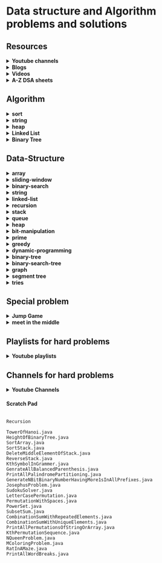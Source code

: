 # Data structure and Algorithm problems and solutions

## Resources

<details>
    <summary><strong>Youtube channels</strong></summary>

- resources
  - [take U forward](https://www.youtube.com/@takeUforward/playlists)
  - [NeetCode](https://www.youtube.com/@NeetCode/playlists)
  - [NeetCodeIO](https://www.youtube.com/@NeetCodeIO/playlists)
  - [CodeBeyond](https://www.youtube.com/@CodeBeyond/playlists)
  - [Pepcoding](https://www.youtube.com/@Pepcoding/playlists)

</details>

<details>
    <summary><strong>Blogs</strong></summary>

- resources
  - [100 Days of DSA](https://whimsical.com/100-days-of-dsa-JjsnhMcKViecPVFfFAZx3g)
  - [3 Months DSA Roadmap](https://whimsical.com/3-months-dsa-roadmap-WSohgysgPm5YzdhSBnfK4E)
  - [Master Roadmap](https://whimsical.com/master-roadmap-SzYF2dY2SqwtPQfY5A3mZS)
- interview-experiences
  - [coding-ninjas](https://www.codingninjas.com/studio/interview-experiences)
  
</details>

<details>
    <summary><strong>Videos</strong></summary>

- Youtube Single videos
  - [Infix Postfix and Prefix Expressions](https://www.youtube.com/watch?v=_PU5t-gk_B4)
- William Fiset
  - [Data structures playlist](https://www.youtube.com/playlist?list=PLDV1Zeh2NRsB6SWUrDFW2RmDotAfPbeHu)
  - [Graph Theory Playlist](https://www.youtube.com/playlist?list=PLDV1Zeh2NRsDGO4--qE8yH72HFL1Km93P)
- Coursera
  - [Algorithms, Part I](https://www.coursera.org/learn/algorithms-part1/home/welcome)
  - [Algorithms, Part II](https://www.coursera.org/learn/algorithms-part2/home/welcome)
  - [Algorithms Specialization](https://www.coursera.org/specializations/algorithms#courses)
    - [Divide and Conquer, Sorting and Searching, and Randomized Algorithms](https://www.coursera.org/learn/algorithms-divide-conquer/home/welcome)
    - [Graph Search, Shortest Paths, and Data Structures](https://www.coursera.org/learn/algorithms-graphs-data-structures/home/welcome)
    - [Greedy Algorithms, Minimum Spanning Trees, and Dynamic Programming](https://www.coursera.org/learn/algorithms-greedy/home/welcome)
    - [Shortest Paths Revisited, NP-Complete Problems and What To Do About Them](https://www.coursera.org/learn/algorithms-npcomplete/home/welcome)
  - [Java Programming: Principles of Software Design](https://www.coursera.org/learn/java-programming-design-principles/home/welcome)
  - [Distributed Programming in Java](https://www.coursera.org/learn/distributed-programming-in-java/home/welcome)
- [Kunal Kushwaha playlist](https://www.youtube.com/@KunalKushwaha/playlists)
</details>

<details>
    <summary><strong>A-Z DSA sheets</strong></summary>

- [Strivers A2Z DSA Course/Sheet](https://takeuforward.org/strivers-a2z-dsa-course/strivers-a2z-dsa-course-sheet-2/)
- [neetcode.io](https://neetcode.io/practice)
- [Leetcode DSA sheet by Fraz](https://docs.google.com/spreadsheets/d/1-wKcV99KtO91dXdPkwmXGTdtyxAfk1mbPXQg81R9sFE/edit#gid=0)
- [Questions by Love Babbar](https://drive.google.com/file/d/1FMdN_OCfOI0iAeDlqswCiC2DZzD4nPsb/view)
- [Techdose-101](https://docs.google.com/spreadsheets/d/1TtgjX_cZPxEyuzwlLqCk9q6C1-HUXM8014ADfIXNKZE/edit#gid=0)
- [AlgoPrep's 151 Problems Sheet](https://docs.google.com/spreadsheets/d/1kyHfGGaLTzWspcqMUUS5Httmip7t8LJB0P-uPrRLGos/edit#gid=0)
- [DSA Sheet Final | AlgoPrep](https://docs.google.com/spreadsheets/d/16MyliPAOywm5H3Hmy_Utk6P5gwx4vvpb7i5iAqj1Aw4/edit#gid=0)
- Coding Ninja
  - [Interview prep with curated problems list](https://www.codingninjas.com/studio/problem-lists)
  - [interview bundle](https://www.codingninjas.com/studio/interview-bundle)
  - [Online Mock Test Series](https://www.codingninjas.com/studio/test-series)
- [Leetcode](https://leetcode.com/studyplan/)
  - [Binary search](https://leetcode.com/studyplan/binary-search/)
  - [Graph theory](https://leetcode.com/studyplan/graph-theory/)
  - [Dynamic programming problems](https://leetcode.com/studyplan/dynamic-programming/)
  - [Top interview problems](https://leetcode.com/explore/featured/card/top-interview-questions-easy/)
  - [Top 150 interview problems](https://leetcode.com/studyplan/top-interview-150/)
  - [Top 75 interview problems](https://leetcode.com/studyplan/leetcode-75/)
  - [Top 100 Liked problems](https://leetcode.com/studyplan/top-100-liked/)
  - [Programming skills](https://leetcode.com/studyplan/programming-skills/)
- [AlgoPrep's 151 Problems Sheet](https://docs.google.com/spreadsheets/d/1kyHfGGaLTzWspcqMUUS5Httmip7t8LJB0P-uPrRLGos/edit#gid=0)
- GeekForGeeks
  - [Microsoft SDE Preparation Test Series](https://www.geeksforgeeks.org/batch/mts-1?tab=Chapters)
  - [Amazon SDE Preparation Test Series](https://www.geeksforgeeks.org/batch/Amazon-Test-Series?tab=Chapters)
  - [SDE Sheet](https://www.geeksforgeeks.org/explore?page=1&sprint=a663236c31453b969852f9ea22507634&sortBy=submissions&sprint_name=SDE%20Sheet&utm_source=geeksforgeeks&utm_medium=main_header&utm_campaign=practice_header)
  - [Beginner's DSA Sheet](https://www.geeksforgeeks.org/explore?page=1&sprint=ca8ae412173dbd8346c26a0295d098fd&sortBy=submissions&sprint_name=Beginner%27s%20DSA%20Sheet&utm_source=geeksforgeeks&utm_medium=main_header&utm_campaign=practice_header)
  - [Love Babbar Sheet](https://www.geeksforgeeks.org/explore?page=1&sprint=94ade6723438d94ecf0c00c3937dad55&sortBy=submissions&sprint_name=Love%20Babbar%20Sheet&utm_source=geeksforgeeks&utm_medium=main_header&utm_campaign=practice_header)
  - [Top 50 Array Problems](https://www.geeksforgeeks.org/explore?page=2&sprint=50746f92a895c22a50504ac0c1fb9c84&sortBy=submissions&sprint_name=Top%2050%20Array%20Problems)
  - [Top 50 String Problems](https://www.geeksforgeeks.org/explore?page=1&sprint=57184072610b884e5df3584cc534115d&sortBy=submissions&sprint_name=Top%2050%20String%20Problems)
  - [Top 50 DP Problems](https://www.geeksforgeeks.org/explore?page=1&sprint=93d672753b74440c7427214c8ebf866d&sortBy=submissions&sprint_name=Top%2050%20DP%20Problems)
  - [Top 50 Graph Problems](https://www.geeksforgeeks.org/explore?page=1&sprint=405e9db0f353691ad3b2d546b19145e9&sortBy=submissions&sprint_name=Top%2050%20Graph%20Problems)
  - [Top 50 Tree Problems](https://www.geeksforgeeks.org/explore?page=1&sprint=5f24de84b65bf7c4f4399c8111e26b81&sortBy=submissions&sprint_name=Top%2050%20Tree%20Problems)
</details>

## Algorithm
<details>
    <summary><strong>sort</strong></summary>

- codes
    - [Swap sort](/src/com/algo/sort/SwapSort.java)
    - [Bubble sort](/src/com/algo/sort/BubbleSort.java)
    - [Recursive Bubble sort](/src/com/algo/sort/RecursiveBubbleSort.java)
    - [Insertion sort](/src/com/algo/sort/InsertionSort.java)
    - [Recursive Insertion sort](/src/com/algo/sort/RecursiveInsertionSort.java)
    - [Selection sort](/src/com/algo/sort/SelectionSort.java)
    - [Quick sort](/src/com/algo/sort/QuickSort.java)
    - [Merge sort](/src/com/algo/sort/MergeSort.java)
    - [Count sort](/src/com/algo/sort/CountSort.java)
    - [Radix sort](/src/com/algo/sort/RadixSort.java)
    - [Heap sort](/src/com/algo/sort/HeapSort.java)
</details>

<details>
    <summary><strong>string</strong></summary>

- codes
  - [Rabin Karp](/src/com/algo/string/RabinKarp.java)
  - [Z-Function](/src/com/algo/string/ZFunction.java)
  - [KMP algo / LPS(pi) array](/src/com/algo/string/KMPAlgorithm.java)
  - [Boyer Moore](/src/com/algo/string/BoyerMoore.java)

</details>

<details>
    <summary><strong>heap</strong></summary>

- codes
  - [Min Heap](/src/com/algo/heap/MinHeap.java)
  - [Max heap](/src/com/algo/heap/MaxHeap.java)
  - [Heap](/src/com/algo/heap/Heap.java)

</details>

<details>
    <summary><strong>Linked List</strong></summary>

- codes
  - [Singly Linked List](/src/com/algo/linkedlist/Node.java)
  - [Doubly Linked List](/src/com/algo/linkedlist/DNode.java)
  - [Linked List](/src/com/algo/linkedlist/LinkedList.java)
</details>

<details>
    <summary><strong>Binary Tree</strong></summary>

- codes
  - [Tree Node](/src/com/algo/binarytree/TNode.java)
  - [Binary Tree](/src/com/algo/binarytree/BinaryTree.java)
  - [Binary Search Tree](/src/com/algo/binarytree/BinarySearchTree.java)
  - [AVL Tree](/src/com/algo/binarytree/AVLTree.java)
  - [Red Black Tree](/src/com/algo/binarytree/RedBlackTree.java)
</details>

## Data-Structure
<details>
    <summary><strong>array</strong></summary>

- codes
    - [Largest Element in an Array](/src/com/ds/array/LargestElementInArray.java)
    - [Longest Continuous Increasing Subsequence](/src/com/ds/array/LongestContinuousIncreasingSubsequence.java)
    - [Best Time to Buy and Sell Stock](/src/com/ds/array/MaxProfit.java)
    - [Find Second Smallest and Second-Largest Element in an array](/src/com/ds/array/SecondLargestElementInArray.java)
    - [Check if the array is sorted](/src/com/ds/array/CheckIfArrayIsSortedAndRotated.java)
    - [Find the duplicate in an array of N+1 integers](/src/com/ds/array/FindDuplicateNumber.java)
        - hashing
        - swap-sort
        - Cycle-Detection-Using-Tortoise-Method
    - [Remove Duplicates in-place from Sorted Array](/src/com/ds/array/RemoveDuplicateFromSortedArray.java)
    - [Left Rotate an array by one place](/src/com/ds/array/LeftRotateByOne.java)
    - [Left rotate an array by D places](/src/com/ds/array/LeftRotateArray.java)
    - [Move Zeros to end](/src/com/ds/array/MovesZeroToEnd.java)
    - [Linear Search](/src/com/ds/array/LinearSearch.java)
    - [Union of Two Sorted Arrays](/src/com/ds/array/UnionOfTwoSortedArrays.java)
    - [Find missing number in an array](/src/com/ds/array/FindMissingNumberInAnArray.java)
        - bit-manipulation
        - hashing
    - [Find the repeating and missing numbers](/src/com/ds/array/RepeatAndMissingNumber.java)
        - bit-manipulation
        - hashing
    - [Maximum Consecutive Ones](/src/com/ds/array/MaxConsecutiveOnes.java)
    - [Find the number that appears once, and the other numbers twice](/src/com/ds/array/FindTheNumberAppearsOnlyOnce.java)
        - bit-manipulation
    - [Longest Consecutive Sequence in an Array](/src/com/ds/array/LongestConsecutiveSequence.java)
        - hashing
    - [Longest Subarray with given Sum K(Positives)](/src/com/ds/array/LongestSubarrayWithSumEqualsK_1.java)
        - prefix-sum
        - two-pointer
    - [Longest Subarray with given Sum K[Positives and Negatives]](/src/com/ds/array/LongestSubarrayWithSumEqualsK_2.java)
        - prefix-sum
        - two-pointer
    - [Longest Subarray with sum equals to Zero](/src/com/ds/array/LongestSubarrayWithSumEqualsZero.java)
        - prefix-sum
    - [Longest Subarray xor equal to K](/src/com/ds/array/LongestSubarrayXorEqualToK.java)
        - prefix-sum
    - [Count of subarray sum equals K](/src/com/ds/array/CountOfSubarraySumEqualsK.java)
        - prefix-sum
    - [Count of subarray xor equal to K](/src/com/ds/array/CountOfSubarrayXorEqualToK.java)
        - prefix-sum
    - [Two Sum : Check if a pair with given sum exists in Array](/src/com/ds/array/TwoSum.java)
        - two-pointer
        - hashing
    - [3 Sum : Find triplets that add up to a zero](/src/com/ds/array/ThreeSum.java)
        - two-pointer
        - hashing
    - [4 Sum | Find Quads that add up to a target value](/src/com/ds/array/FourSum.java)
        - two-pointer
        - hashing
    - [Sort an array of 0's 1's and 2's](/src/com/ds/array/SortZeroOneTwo.java)
        - three-pointer (Dutch national flag)
        - hashing
    - [Find the Majority Element that occurs more than N/2 times](/src/com/ds/array/MajorityElementsNby2.java)
        - Boyer Moore's voting algorithm
        - hashing
    - [Majority Elements(>N/3 times) | Find the elements that appears more than N/3 times in the array](/src/com/ds/array/MajorityElementsNby3.java)
        - Moore's voting algorithm
        - hashing
    - [Insert Delete GetRandom O(1)](/src/com/ds/array/RandomizedSetProblem.java)
    - [Grid Unique Paths | Count paths from left-top to the right bottom of a matrix](/src/com/ds/array/GridUniquePaths.java)
        - dynamic-programming
        - combination-approach
    - [Kadane’s Algorithm : Maximum Subarray Sum in an Array for consecutive elements](/src/com/ds/array/MaxSumForConsecutiveElements.java)
    - [Print maximum Subarray Sum in an Array for consecutive elements](/src/com/ds/array/PrintMaxSumForConsecutiveElements.java)
    - [Maximum Subarray Sum in an Array for non-consecutive elements](/src/com/ds/array/MaxSumForNonConsecutiveElements.java)
    - [Stock Buy And Sell](/src/com/ds/array/BuyAndSellStock.java)
    - [Rearrange Array Elements by Sign](/src/com/ds/array/RearrangeArrayElementsBySign.java)
    - [next_permutation : find next lexicographically greater permutation](/src/com/ds/array/NextPermutation.java)
    - [Leaders in an Array](/src/com/ds/array/LeadersInAnArray.java)
    - [Set Matrix Zero](/src/com/ds/array/SetMatrixToZero.java)
    - [Rotate Image by 90 degree](/src/com/ds/array/RotateMatrix.java)
    - [Spiral Traversal of Matrix](/src/com/ds/array/SpiralTraversalOfMatrix.java)
    - [Program to generate Pascal’s Triangle](/src/com/ds/array/PascalTriangle.java)
    - [Merge Overlapping Sub-intervals](/src/com/ds/array/MergeOverlappingSubIntervals.java)
      - greedy
    - [Merge two Sorted Arrays Without Extra Space](/src/com/ds/array/MergeTwoSortedArraysWithoutExtraSpace.java)
    - [Count inversions in an array](/src/com/ds/array/CountInversionInArray.java)
    - [Count Reverse Pairs](/src/com/ds/array/ReversePairs.java)
      - merge-technique-from-merge-sort
    - [Maximum Product Subarray in an Array](/src/com/ds/array/MaximumProductSubarrayInAnArray.java)
    - [Car Fleet](/src/com/ds/array/CarFleet.java) **TBD**
    - [Remove Element](/src/com/ds/array/RemoveElement.java) **TBD**
    - [Reverse Integer](/src/com/ds/array/ReverseInteger.java)
    - [3Sum Closest](/src/com/ds/array/ThreeSumClosest.java)
    - [Trapping Rain Water](/src/com/ds/array/TrappingRainWater.java)
      - two-pointer
      - stack
      - dynamic-programming
</details>

<details>
    <summary><strong>sliding-window</strong></summary>

- codes
    - [Maximum Sum Subarray of size K](/src/com/ds/slidingwindow/MaximumSumSubarrayOfSizeK.java)
    - [First Negative Number in every Window of Size K](/src/com/ds/slidingwindow/FirstNegativeNumberInEveryWindowOfSizeK.java)
    - [Count Occurrences Of Anagrams](/src/com/ds/slidingwindow/CountOfAnagrams.java)
    - [Maximum of all subarrays of size k](/src/com/ds/slidingwindow/MaximumOfAllSubarraysOfSizeK.java)
      - queue
    - [Longest Substring With K Unique Characters | Variable Size Sliding Window](/src/com/ds/slidingwindow/LargestSubstringWithKUniqueCharacters.java)
    - [Longest Substring With Without Repeating Characters | Variable Size Sliding Window](/src/com/ds/slidingwindow/LongestSubstringWithoutRepeatingCharacters.java)
    - [Fruit Into Baskets | Pick Toys | An Interesting Sliding Window Problem](/src/com/ds/slidingwindow/FruitIntoBaskets.java)
    - [Minimum Window Substring | Variable Size Sliding Window](/src/com/ds/slidingwindow/MinimumWindowSubstring.java)
    - [Minimum Window Subsequence](/src/com/ds/slidingwindow/MinimumWindowSubsequence.java)
    - [Maximum Sum of Distinct Subarrays With Length K](/src/com/ds/slidingwindow/MaximumSumOfDistinctSubarraysWithLengthK.java)
    - [Subarrays with at most K Different Integers](/src/com/ds/slidingwindow/SubarrayWithAtMostKDifferentIntegers.java)
    - [Subarrays with exactly K Different Integers](/src/com/ds/slidingwindow/SubarrayWithExactlyKDifferentIntegers.java)
    - [Number of Substrings Containing All Three Characters](/src/com/ds/slidingwindow/NumberOfSubstringsContainingAllThreeCharacters.java)
    - [Max Consecutive Ones III](/src/com/ds/slidingwindow/MaxConsecutiveOnes3.java)
    - [Longest Repeating Character Replacement](/src/com/ds/slidingwindow/LongestRepeatingCharacterReplacement.java)
    - [Binary Subarrays With Sum](/src/com/ds/slidingwindow/BinarySubarraysWithSum.java)
        - prefix-sum
    - [Count Number of Nice Subarrays](/src/com/ds/slidingwindow/CountNumberOfNiceSubarrays.java)
        - prefix-sum
    - [Maximum Points You Can Obtain from Cards](/src/com/ds/slidingwindow/MaximumPointsYouCanObtainFromCards.java)
        - dynamic-programming
    - [Container With Most Water](/src/com/ds/slidingwindow/ContainerWithMostWater.java)
</details>

<details>
    <summary><strong>binary-search</strong></summary>

- codes
    - [Binary Search](/src/com/ds/binarysearch/BinarySearch.java)
    - [Binary Search in reverse sorted array](/src/com/ds/binarysearch/BinarySearchInReverseSortedArray.java)
    - [Order not known binary search](/src/com/ds/binarysearch/OrderNotKnownBinarySearch.java)
    - [Lower Bound](/src/com/ds/binarysearch/LowerBound.java)
    - [Upper Bound](/src/com/ds/binarysearch/UpperBound.java)
    - [Search Insert Position](/src/com/ds/binarysearch/SearchInsertPosition.java)
    - [Floor and Ceil in Sorted Array](/src/com/ds/binarysearch/FloorAndCeilInSortedArray.java)
    - [Next alphabetical element](/src/com/ds/binarysearch/NextAlphabeticalElement.java)
    - [Find position in infinite sorted array](/src/com/ds/binarysearch/FindPositionInInfiniteSortedArray.java)
    - [Closest element in a sorted array](/src/com/ds/binarysearch/ClosestElementInASortedArray.java)
    - [First occurrence of 1 in an infinite sorted binary array](/src/com/ds/binarysearch/FirstOcurrenceOfOneInInfiniteBinaryArray.java)
    - [Find the first or last occurrence of a given number in a sorted array](/src/com/ds/binarysearch/FirstAndLastOccurrenceOfANumberInASortedArray.java)
    - [Count Occurrences in Sorted Array](/src/com/ds/binarysearch/CountOccurrencesInSortedArray.java)
    - [Search in Rotated Sorted Array I](/src/com/ds/binarysearch/BinarySearchOnRotatedArray1.java)
    - [Search in Rotated Sorted Array II](/src/com/ds/binarysearch/BinarySearchOnRotatedArray2.java)
    - [Searching in nearly sorted array](/src/com/ds/binarysearch/SearchingInNearlySortedArray.java)
    - [Find out how many times the array has been rotated](/src/com/ds/binarysearch/NoOfTimesSortedArrayRotated.java)
    - [Minimum in Rotated Sorted Array](/src/com/ds/binarysearch/MinimumInRotatedSortedArray.java)
    - [Single Element in a Sorted Array](/src/com/ds/binarysearch/SingleElementInSortedArray.java)
    - [Find peak element](/src/com/ds/binarysearch/FindPeakElement.java)
    - [Find maximum in bitonic array](/src/com/ds/binarysearch/FindMaximumInBitonicArray.java)
    - [Find in bitonic array](/src/com/ds/binarysearch/FindElementInBitonicArray.java)
    - [Finding Integer Sqrt of a number](/src/com/ds/binarysearch/SquareRoot.java)
    - [Finding Fractional Sqrt of a number](/src/com/ds/binarysearch/FractionalSquareRoot.java)
    - [Nth Root of a Number](/src/com/ds/binarysearch/NthRootOfANumber.java)
    - [Pow(x, n)](/src/com/ds/binarysearch/PowerOfXtoN.java)
    - [Koko Eating Bananas](/src/com/ds/binarysearch/KokoEatingBananas.java)
    - [Minimum Number of Days to Make m Bouquets](/src/com/ds/binarysearch/MinimumDaysToMakeMBouquets.java)
    - [Find the Smallest Divisor Given a Threshold](/src/com/ds/binarysearch/FindTheSmallestDivisorGivenThreshold.java)
    - [Capacity To Ship Packages Within D Days](/src/com/ds/binarysearch/CapacityToShipPackagesWithinDDays.java)
    - [Kth Missing Positive Number](/src/com/ds/binarysearch/KthMissingPositiveNumber.java)
    - [Aggressive Cows](/src/com/ds/binarysearch/AggressiveCows.java)
    - [Allocate Minimum Number of Pages](/src/com/ds/binarysearch/AllocateMinimumNumberOfPages.java)
    - [Split Array Largest Sum](/src/com/ds/binarysearch/SplitArrayLargestSum.java)
    - [Painter's Partition Problem](/src/com/ds/binarysearch/PaintersPartitionProblem.java)
    - [Minimize Max Distance to Gas Station](/src/com/ds/binarysearch/MinimizeMaxDistanceToGasStation.java)
    - [Median of Two Sorted Arrays](/src/com/ds/binarysearch/MedianOfTwoSortedArray.java)
    - [K-th Element of Two Sorted Arrays](/src/com/ds/binarysearch/KthElementOfTwoSortedArrays.java)
    - [Count Negative Numbers in a Sorted Matrix](/src/com/ds/binarysearch/CountNegativeNumbersInSortedMatrix.java)
    - [Find the row with maximum number of 1](/src/com/ds/binarysearch/FindTheRowWithMaximumNumberOfOne.java)
    - [Search in a sorted 2D matrix](/src/com/ds/binarysearch/SearchInRowAndColumnSortedMatrix.java)
    - [Search a 2D Matrix II](/src/com/ds/binarysearch/SearchInRowAndColumnSortedMatrix2.java)
    - [Find a Peak Element II](/src/com/ds/binarysearch/FindPeakElementII.java)
    - [Median of Row Wise Sorted Matrix](/src/com/ds/binarysearch/MedianOfRowWiseSortedMatrix.java)
</details>

<details>
    <summary><strong>string</strong></summary>

- codes
    - [Compare version number](/src/com/ds/string/CompareVersionNumber.java)
    - [Remove Outermost Parentheses](/src/com/ds/string/RemoveOutermostParentheses.java)
    - [Reverse Words in a String](/src/com/ds/string/ReverseWordsInString.java)
    - [Reverse Words](/src/com/ds/string/ReverseWords.java)
    - [Largest Odd Number in String](/src/com/ds/string/LargestOddNumberInString.java)
    - [Longest Common Prefix](/src/com/ds/string/LongestCommonPrefix.java)
    - [Isomorphic Strings](/src/com/ds/string/IsomorphicStrings.java)
    - [Rotate String](/src/com/ds/string/RotateString.java)
    - [Check if two Strings are anagrams of each other](/src/com/ds/string/CheckForAnagrams.java)
    - [Group anagrams](/src/com/ds/string/GroupAnagrams.java)
    - [Sort Characters by frequency](/src/com/ds/string/SortCharactersByFrequency.java)
    - [Maximum Nesting Depth of the Parentheses](/src/com/ds/string/MaximumNestingDepthOfTheParentheses.java)
    - [Roman to Integer](/src/com/ds/string/RomanToInteger.java)
    - [Integer to Roman](/src/com/ds/string/IntegerToRoman.java)
    - [Implement Atoi](/src/com/ds/string/StringToInteger.java)
      - recursion
    - [Count With K Different Characters](/src/com/ds/string/CountSubstringsOfLengthK.java)
        - sliding-window
    - [Longest Palindromic Substring](/src/com/ds/string/LongestPalindromicSubstring.java)
        - dynamic-programming
        - array
    - [Sum of Beauty of All Substrings](/src/com/ds/string/SumOfBeautyOfAllSubstrings.java)
    - [Minimum Add to Make Parentheses Valid](/src/com/ds/string/MinimumAddToMakeParenthesesValid.java)
    - [Count and Say](/src/com/ds/string/CountAndSay.java)
    - [Valid palindrome](/src/com/ds/string/ValidPalindrome.java)
    - [Shortest Palindrome | Minimum Characters For Palindrome](/src/com/ds/string/MinimumCharactersForPalindrome.java)
    - [Longest palindromic substring](/src/com/ds/string/LongestPalindrome.java)
    - [Count Palindromic Subsequences](/src/com/ds/string/CountPalindromicSubsequences.java)
    - [Repeated String Match](/src/com/ds/string/RepeatedStringMatch.java)
    - [Longest happy prefix](/src/com/ds/string/LongestHappyPrefix.java)
    - [Find the index of first occurrence of a word in a string](/src/com/ds/string/FindTheIndexOfFirstOccurrenceInAString.java)
    - [Splitting string into descending consecutive values](/src/com/ds/string/SplittingStringIntoDescendingConsecutiveValues.java)
</details>


<details>
    <summary><strong>linked-list</strong></summary>

- resources
  - [Linked List | Beginner to Advanced for FAANG and PBC Interview Rounds](https://www.youtube.com/playlist?list=PLgUwDviBIf0rAuz8tVcM0AymmhTRsfaLU)
- codes
  - [Introduction To Linked List](/src/com/ds/linkedlist/IntroductionToLinkedList.java)
  - [Inserting a node in LinkedList](/src/com/ds/linkedlist/InsertingNodeInLinkedList.java)
  - [Deleting a node in LinkedList](/src/com/ds/linkedlist/DeleteNodeInALinkedList.java)
  - [Delete Last Node of Linked List](/src/com/ds/linkedlist/DeleteLastNodeInALinkedList.java)
  - [Find the Length of a Linked List](/src/com/ds/linkedlist/FindTheLengthOfLinkedList.java)
  - [Search an element in a Linked List](/src/com/ds/linkedlist/SearchElementInLinkedList.java)
  - [Introduction To Doubly Linked List](/src/com/ds/linkedlist/IntroductionToDoublyLinkedList.java)
  - [Insert at end of Doubly Linked List](/src/com/ds/linkedlist/InsertAtEndOfDoublyLinkedList.java)
  - [Delete Last Node of a Doubly Linked List](/src/com/ds/linkedlist/DeleteLastNodeOfDoublyLinkedList.java)
  - [Reverse A Doubly Linked List](/src/com/ds/linkedlist/ReverseADoublyLinkedList.java)
  - [Find middle element in a Linked List](/src/com/ds/linkedlist/MiddleOfLinkedList.java)
  - [Reverse a Linked List](/src/com/ds/linkedlist/ReverseOfLinkedList.java)
  - [Detect a loop in Linked List](/src/com/ds/linkedlist/DetectLoopInLinkedList.java)
  - [Find the starting point in Linked List](/src/com/ds/linkedlist/StartingNodeOfCycleInLinkedList.java)
  - [Length of Loop in Linked List](/src/com/ds/linkedlist/LengthOfLoopInLinkedList.java)
  - [Check if Linked List is palindrome or not](/src/com/ds/linkedlist/IsPalindromeOrNot.java)
  - [Segregate odd and even nodes in Linked List](/src/com/ds/linkedlist/SegregateOddAndEvenNodesInLinkedList.java)
  - [Remove N-th node from the end of a Linked List](/src/com/ds/linkedlist/RemoveNthNodeFromBackOfList.java)
  - [Delete the middle node of Linked List](/src/com/ds/linkedlist/DeleteTheMiddleNodeOfLinkedList.java)
  - [Merge Two Sorted Linked Lists](/src/com/ds/linkedlist/MergeTwoSortedList.java)
  - [Insertion Sort List Linked Lists](/src/com/ds/linkedlist/LinkedListInsertionSort.java)
  - [Merge Sort on Linked Lists](/src/com/ds/linkedlist/LinkedListMergeSort.java)
  - [Sort Linked List](/src/com/ds/linkedlist/SortLinkedList.java)
  - [Sort linked list of 0s 1s 2s](/src/com/ds/linkedlist/SortLinkedListOfZeroOneTwo.java)
  - [Intersection of Two Linked Lists](/src/com/ds/linkedlist/IntersectionOfTwoLinkedList.java)
  - [Intersection of Two Linked Lists II](/src/com/ds/linkedlist/IntersectionOfTwoLinkedList2.java)
  - [Add 1 to a number represented by Linked List](/src/com/ds/linkedlist/AddOneToNumberRepresentedByLinkedList.java)
  - [Add 2 numbers in Linked List](/src/com/ds/linkedlist/AddTwoNumbers.java)
  - [Delete all occurrences of a given key in a doubly linked list](/src/com/ds/linkedlist/DeleteAllOccurrencesOfGivenKeyInDoublyLinkedList.java)
  - [Find pairs with given sum in sorted doubly linked list](/src/com/ds/linkedlist/FindPairsWithGivenSumInSortedDoublyLinkedList.java)
  - [Remove duplicates from a sorted Doubly Linked List](/src/com/ds/linkedlist/RemoveDuplicatesFromSortedDoublyLinkedList.java)
  - [Remove Duplicates from Sorted List II](/src/com/ds/linkedlist/RemoveDuplicatesFromSortedDoublyLinkedList2.java)
  - [Reverse Linked List in group of given size K](/src/com/ds/linkedlist/ReverseLinkedlistInGroupsOfSizeK.java)
  - [Rotate a Linked List](/src/com/ds/linkedlist/RotateLinkedListToRight.java)
  - [Flattening of Linked List](/src/com/ds/linkedlist/FlattenOfALinkedList.java)
  - [Clone Linked List with Random and Next Pointer](/src/com/ds/linkedlist/CloneLinkedListWithRandomPointer.java)
  - [Design Linked List](/src/com/ds/linkedlist/DesignLinkedList.java)
  - [LRU Cache](/src/com/ds/linkedlist/LRUCache.java)
    - hashing
  - [LFU Cache](/src/com/ds/linkedlist/LFUCache.java)
    - hashing
</details>

<details>
    <summary><strong>recursion</strong></summary>

- resources
  - [Recursion (Basics to Advanced) and Backtracking Series](https://www.youtube.com/playlist?list=PLgUwDviBIf0rGlzIn_7rsaR2FQ5e6ZOL9)
  - [Recursion Masterclass | Learn in Just 3 days | Raj (Striver)](https://www.youtube.com/playlist?list=PLN4aKSfpk8TR-A59O9qR2VL0wqt3LrrnK)
  - [Recursion Playlist | Coding | Interview Questions | Algorithm | Tutorials](https://www.youtube.com/playlist?list=PL_z_8CaSLPWeT1ffjiImo0sYTcnLzo-wY)
  - [Recursion](https://www.youtube.com/playlist?list=PLjkkQ3iH4jy82KRn9jXeFyWzvX7sqYrjE)
- codes
    - [Letter Combinations of a Phone Number](/src/com/ds/recursion/LetterCombinationsOfAPhoneNumber.java) **TBD**
</details>

<details>
    <summary><strong>stack</strong></summary>

- codes
  - [Implement Stack using Arrays](/src/com/ds/stack/Stack.java)
  - [Implement Stack using Queue](/src/com/ds/stack/StackUsingQueue.java)
  - [Implement stack using Linkedlist](/src/com/ds/stack/StackUsingLinkedlist.java)
  - [Valid Parentheses](/src/com/ds/stack/ValidParenthesis.java)
  - [Longest Valid Parentheses](/src/com/ds/stack/LongestValidParenthesis.java)
    - array
    - string
    - dynamic-programming
  - [Implement Min Stack](/src/com/ds/stack/MinStack.java)
  - [Infix to Postfix](/src/com/ds/stack/InfixToPostfix.java)
  - [Postfix to Infix](/src/com/ds/stack/PostfixToInfix.java)
  - [Infix To Prefix](/src/com/ds/stack/InfixToPrefix.java)
  - [Prefix to Infix](/src/com/ds/stack/PrefixToInfix.java)
  - [Prefix to Postfix](/src/com/ds/stack/PrefixToPostfix.java)
  - [Postfix to Prefix](/src/com/ds/stack/PostfixToPrefix.java)
  - [Next Greater Element](/src/com/ds/stack/NextGreaterElement.java)
  - [Next Greater Element for different array](/src/com/ds/stack/NextGreaterElementForDifferentArray.java)
  - [Next Greater Element in a Circle](/src/com/ds/stack/NextGreaterElementInCircle.java)
  - [Number of Greater Elements to the right](/src/com/ds/stack/NumberOfGreaterElementsToTheRight.java)
  - [Next Smaller Element](/src/com/ds/stack/NextSmallerElement.java)
  - [Previous Greater Element](/src/com/ds/stack/PreviousGreaterElement.java)
  - [Previous Smaller Element](/src/com/ds/stack/PreviousSmallerElement.java)
  - [Sum of subarray minimum](/src/com/ds/stack/SumOfSubarrayMinimum.java)
  - [Sum of subarray maximum](/src/com/ds/stack/SumOfSubarrayMaximum.java)
  - [Sum of Subarray Ranges](/src/com/ds/stack/SumOfSubarrayRanges.java)
  - [Asteroid Collision](/src/com/ds/stack/AsteroidCollision.java)
  - [Remove K Digits](/src/com/ds/stack/RemoveKDigits.java)
  - [Largest rectangle in a histogram](/src/com/ds/stack/MaximumAreaOfHistogram.java)
  - [Maximal Rectangles in a Binary Matrix](/src/com/ds/stack/MaxRectangularAreaOfBinaryMatrix.java)
  - [Sliding Window maximum](/src/com/ds/stack/MaximumOfMinimumForEveryWindowSize.java)
  - [Stock span problem](/src/com/ds/stack/StockSpan.java)
  - [The Celebrity Problem](/src/com/ds/stack/CelebrityProblem.java)

</details>

<details>
    <summary><strong>queue</strong></summary>

- codes
  - [Implement Queue using Arrays](/src/com/ds/queue/Queue.java)
  - [Implement Queue using Stack](/src/com/ds/queue/QueueUsingStack.java)
  - [Implement queue using Linkedlist](/src/com/ds/queue/QueueUsingLinkedlist.java)
  - [Implement Deque using Linkedlist](/src/com/ds/queue/DequeUsingLinkedlist.java)
  - [Sliding Window maximum](/src/com/ds/queue/SlidingWindowMaximum.java)

</details>

<details>
    <summary><strong>heap</strong></summary>

- codes
  - [Heap Example](/src/com/ds/heap/HeapExample.java)
  - [Implement a priority queue](/src/com/ds/heap/ImplementPriorityQueue.java)
  - [Min Heap Implementation](/src/com/ds/heap/MinHeapImplementation.java)
  - [Convert Min Heap To Max Heap](/src/com/ds/heap/ConvertMinHeapToMaxHeap.java)
  - [Kth Largest Element in an Array](/src/com/ds/heap/KthLargestElement.java)
  - [Kth smallest Element in an Array](/src/com/ds/heap/KthSmallestElement.java)
  - [K largest Element in an Array](/src/com/ds/heap/KLargestElementInAnArray.java)
  - [Sort K sorted array](/src/com/ds/heap/SortKSortedArray.java)
  - [Merge M sorted Arrays](/src/com/ds/heap/MergeNSortedArrays.java)
  - [Merge k Sorted Lists](/src/com/ds/heap/MergeKSortedLists.java)
  - [Replace elements by its rank in the array](/src/com/ds/heap/ReplaceElementsByItsRankInArray.java)
  - [Task Scheduler](/src/com/ds/heap/TaskScheduler.java)
  - [Hands of Straights](/src/com/ds/heap/HandsOfStraights.java)
  - [Design Twitter](/src/com/ds/heap/DesignTwitter.java)
  - [Connect n ropes with minimum cost](/src/com/ds/heap/ConnectNRopesToMinimizeCost.java)
  - [Kth Largest Element in a Stream](/src/com/ds/heap/KthLargestElementInStream.java)
  - [Maximum Sum Combination](/src/com/ds/heap/MaximumSumCombination.java)
  - [Find Median from Data Stream](/src/com/ds/heap/FindMedianFromDataStream.java)
  - [K most frequent elements](/src/com/ds/heap/KMostFrequentElements.java)
  - [Sort Array by Increasing Frequency](/src/com/ds/heap/SortArrayByIncreasingFrequency.java)
  - [Find K Closest Elements](/src/com/ds/heap/FindKClosestElements.java)
  - [K Closest Points to Origin](/src/com/ds/heap/KClosestPointsToOrigin.java)
  - [Sum of elements between k1'th and k2'th smallest elements](/src/com/ds/heap/SumBetweenK1thSmallestAndK2thSmallest.java)
</details>

<details>
    <summary><strong>bit-manipulation</strong></summary>

- resources
    - [L1 | Bit Manipulations | Raj (Striver) | Introduction to Bit Manipulations](https://www.youtube.com/watch?v=5rtVTYAk9KQ)
    - [L2 | Bit Manipulations | Raj (Striver) | Problem Solving on Bit Manipulations](https://www.youtube.com/watch?v=ZwU6wSkepBI)
    - [Bit Manipulation by Scaler (2nd Half only)](https://www.youtube.com/watch?v=VRePcT7lmCs)

- codes
    - [Introduction to Bit Manipulation](/src/com/ds/bitmanipulation/BitManipulation.java)
    - [Negative of a Number](/src/com/ds/bitmanipulation/NegativeOfNumber.java)
    - [How many Bits are required to represent a number](/src/com/ds/bitmanipulation/HowManyBitsRequiredToRepresentOneNumber.java)
    - [Swap two numbers](/src/com/ds/bitmanipulation/SwapTwoNumbers.java)
    - [XOR of 0 to n numbers](/src/com/ds/bitmanipulation/XorOfNnumbers.java)
    - [L to R XOR](/src/com/ds/bitmanipulation/XorOfARange.java)
    - [Set Kth bit of a number](/src/com/ds/bitmanipulation/SetKthBit.java)
    - [Clear kth bit of a number](/src/com/ds/bitmanipulation/ClearKthBit.java)
    - [Toggle kth bit of a number](/src/com/ds/bitmanipulation/ToggleKthBit.java)
    - [Check whether K-th bit is set or not](/src/com/ds/bitmanipulation/KthBitSetOrNot.java)
    - [Find nth magic number](/src/com/ds/bitmanipulation/FindNthMagicNumber.java)
    - [Minimum Bit Flips to Convert Number](/src/com/ds/bitmanipulation/CountNumberOfBitsToFlipToConvertAtoB.java)
    - [Check if a number is odd or not](/src/com/ds/bitmanipulation/OddOrEven.java)
    - [Remove the right most set bit](/src/com/ds/bitmanipulation/RemoveTheRightMostSetBit.java)
    - [Count the number of set bits](/src/com/ds/bitmanipulation/CountSetBits.java)
    - [Check if a number is power of 2 or not](/src/com/ds/bitmanipulation/NumberIsPowerOfTwo.java)
    - [Good Number](/src/com/ds/bitmanipulation/GoodNumber.java)
    - [Extract the right most set bit](/src/com/ds/bitmanipulation/ExtractTheRightMostSetBit.java)
    - [Extract the left most set bit](/src/com/ds/bitmanipulation/ExtractTheLeftMostSetBit.java)
    - [Find total set bit for range 0 to 2^n](/src/com/ds/bitmanipulation/FindTotalSetBitForRangeZeroToTwoPowerN.java)
    - [Count total set bits](/src/com/ds/bitmanipulation/CountTotalSetBits.java)
    - [Find two integer come once in a array/Two Numbers With Odd Occurrences](/src/com/ds/bitmanipulation/FindTwoIntegerThatComeOnceInArray.java)
    - [XOR of every subset in a power set](/src/com/ds/bitmanipulation/XorOfEverySubset.java)
    - [Petr and a Combination Lock](/src/com/ds/bitmanipulation/PetrAndCombinationLock.java)
    - [Bit Set](/src/com/ds/bitmanipulation/BitSet.java)
    - [Set The Rightmost Unset Bit](/src/com/ds/bitmanipulation/SetTheRightMostUnsetBit.java)
    - [Divide Two Integers](/src/com/ds/bitmanipulation/DivideTwoIntegers.java)
    - [Addition without plus(+) operator](/src/com/ds/bitmanipulation/AdditionWithoutPlusOperator.java)
    - [Minimum XOR in an array](/src/com/ds/bitmanipulation/MinimumXorInArray.java)
    - [Maximum XOR in an array](/src/com/ds/trie/MaximumXorOfTwoNumbersInArray.java)
      - [trie]
    - [Maximum XOR of two number](/src/com/ds/bitmanipulation/MaximumXorOfTwoNumber.java)
    - [Maximum XOR with an element from array](/src/com/ds/trie/MaximumXorWithAnElementFromArray.java)
      - [trie]
    - [Maximum XOR sum of two arrays ](/src/com/ds/bitmanipulation/MinimumXorSumOfTwoArrays.java)
    - [Power of x to n](/src/com/ds/bitmanipulation/PowerOfXtoN.java)
</details>

<details>
    <summary><strong>prime</strong></summary>

- resources
    - [Prime numbers by striver | CodeBeyond](https://www.youtube.com/watch?v=FcsUvBywY1U&list=PLN4aKSfpk8TQDJz7KLiwGFgnoUUwzfl1i )

- codes
    - [Check if the number is prime or not](/src/com/ds/prime/isPrime.java)
    - [All divisors of a number](/src/com/ds/prime/AllDivisorsOfANumber.java)
    - [Find three distinct numbers whose multiplication equals to n](/src/com/ds/prime/FindThreeDistinctNumbersWhoseMultiplicationEqualToN.java)
    - [Sieve of Eratosthenes](/src/com/ds/prime/SieveOfEratosthenes.java)
    - [Prime count for the range 0 to N](/src/com/ds/prime/PrimeCount.java)
    - [Kth prime number](/src/com/ds/prime/KthPrimeNumber.java)
    - [For a specific a range, find the count of N, such that N is the prime factor of the other number](/src/com/ds/prime/CountPrimeFactorsOfHowManyNumbers.java)
    - [Prime factorization of given number](/src/com/ds/prime/PrimeFactorizationOfGivenNumber.java)
    - [Segmented Sieve](/src/com/ds/prime/SegmentedSieve.java)
</details>

<details>
    <summary><strong>greedy</strong></summary>

- codes
  - [Assign Cookies](/src/com/ds/greedy/AssignCookies.java)
  - [Fractional Knapsack](/src/com/ds/greedy/FractionalKnapsack.java)
  - [Find Minimum Number Of Coins](/src/com/ds/greedy/MinimumNumberOfCoins.java)
  - [Lemonade Change](/src/com/ds/greedy/LemonadeChange.java)
  - [Valid Parenthesis String with escape character(*)](/src/com/ds/greedy/ValidParenthesisStringWithEscapeCharacter.java)
  - [N meetings in one room](/src/com/ds/greedy/NMeetingsInOneRoom.java)
  - [Minimum number of platforms required for a railway](/src/com/ds/greedy/MinimumNumberOfPlatformNeeded.java)
  - [Job Sequencing Problem](/src/com/ds/greedy/JobSchedulingProblem.java)
  - [Shortest Job First (or SJF) CPU Scheduling](/src/com/ds/greedy/ShortestJobFirstSchedulingAlgorithm.java)
  - [candy](/src/com/ds/greedy/Candy.java)
  - [Insert Interval](/src/com/ds/greedy/InsertInterval.java)
  - [Non-overlapping Intervals](/src/com/ds/greedy/NonOverlappingIntervals.java)
  - [Increasing Triplet Subsequence](/src/com/ds/greedy/IncreasingTripletSubsequence.java)
</details>

<details>
    <summary><strong>dynamic-programming</strong></summary>

- resources
  - [Dynamic Programming - Learn to Solve Algorithmic Problems & Coding Challenges](https://www.youtube.com/watch?v=oBt53YbR9Kk)
  - [Dynamic Programming Playlist | Coding | Interview Questions | Tutorials | Algorithm](https://www.youtube.com/playlist?list=PL_z_8CaSLPWekqhdCPmFohncHwz8TY2Go)
  - [Dynamic Programming Playlist | Interview Questions | Recursion | Tabulation | Striver | C++ | Java | DSA | Placements](https://www.youtube.com/playlist?list=PLgUwDviBIf0qUlt5H_kiKYaNSqJ81PMMY)
  - [Dynamic Programming](https://www.youtube.com/playlist?list=PLot-Xpze53lcvx_tjrr_m2lgD2NsRHlNO)
  - [Dynamic programming](https://www.youtube.com/playlist?list=PLpO3gASfJEIJRnNG4q6QoHAYAATo466a_)
  - [Dynamic Programming](https://www.youtube.com/playlist?list=PLDV1Zeh2NRsAsbafOroUBnNV8fhZa7P4u)
  - [Dynamic Programming - Level 1](https://www.youtube.com/playlist?list=PL-Jc9J83PIiG8fE6rj9F5a6uyQ5WPdqKy)
  - [Dynamic Programming - Level 2](https://www.youtube.com/playlist?list=PL-Jc9J83PIiEZvXCn-c5UIBvfT8dA-8EG)
  - [Complete Dynamic Programming By Rajneesh Kumar](https://www.youtube.com/playlist?list=PL-Jc9J83PIiEnpZ_Wz8YENHwrgScQTLDh)
</details>

<details>
    <summary><strong>binary-tree</strong></summary>

- resources
  - [Binary Trees | Binary Search Trees | C++ | Java | Data Structures and Algorithms | Placements](https://www.youtube.com/playlist?list=PLgUwDviBIf0q8Hkd7bK2Bpryj2xVJk8Vk)
- codes
  - [Introduction to binary tree](/src/com/ds/binarytree/IntroductionToBinaryTree.java)
  - [Maximum number Of Nodes in nth label in a binary tree](/src/com/ds/binarytree/MaximumNumberOfNodesAtNthLabelInBinaryTree.java)
  - [Binary tree Traversal](/src/com/ds/binarytree/BinaryTreeTraversal.java)
  - [Inorder Traversal](/src/com/ds/binarytree/InOrderTraversal.java)
  - [Preorder Traversal](/src/com/ds/binarytree/PreOrderTraversal.java)
  - [Postorder Traversal](/src/com/ds/binarytree/PostOrderTraversal.java)
  - [Level wise order Traversal](/src/com/ds/binarytree/LevelWiseOrderTraversal.java)
  - [Preorder Inorder Postorder Traversals in One Traversal](/src/com/ds/binarytree/PreorderInorderAndPostorderTraversalInOneTraversal.java)
  - [Height of a Binary Tree/Maximum Depth of Binary Tree](/src/com/ds/binarytree/HeightOfBinaryTree.java)
  - [Check if the Binary Tree is Balanced Binary Tree](/src/com/ds/binarytree/CheckIfTheBinaryTreeIsHeightBalanced.java)
  - [Diameter of a Binary Tree](/src/com/ds/binarytree/DiameterOfBinaryTree.java)
  - [Maximum Sum Path in Binary Tree](/src/com/ds/binarytree/MaximumPathSumBinaryTree.java)
  - [Check if two trees are identical](/src/com/ds/binarytree/CheckTwoTreesAreIdenticalOrNot.java)
  - [Zig Zag Traversal Of Binary Tree](/src/com/ds/binarytree/ZigzagLevelOrderTraversal.java)
  - [Vertical Order Traversal of Binary Tree](/src/com/ds/binarytree/VerticalOrderTraversal.java)
  - [Top view of a Binary Tree](/src/com/ds/binarytree/TopViewOfBinaryTree.java)
  - [Bottom view of a Binary Tree](/src/com/ds/binarytree/BottomViewOfBinaryTree.java)
  - [Left view of Binary Tree](/src/com/ds/binarytree/LeftViewOfBinaryTree.java)
  - [Right view of Binary Tree](/src/com/ds/binarytree/RightViewOfBinaryTree.java)
  - [Boundary Traversal of Binary Tree](/src/com/ds/binarytree/BoundaryTraversalInBinaryTree.java)
  - [Symmetric Binary Tree](/src/com/ds/binarytree/CheckForSymmetricalBinaryTree.java)
  - [Print Root to Node Path in a Binary Tree](/src/com/ds/binarytree/PrintRootToNodePath.java)
  - [Lowest Common Ancestor of a Binary Tree](/src/com/ds/binarytree/LowestCommonAncestorOfBinaryTree.java)
  - [Maximum Width of Binary Tree](/src/com/ds/binarytree/MaximumWidthOfBinaryTree.java)
  - [Children Sum Property in a Binary Tree](/src/com/ds/binarytree/ChildrenSumProperty.java)
  - [Nodes at Distance K in a Binary Tree](/src/com/ds/binarytree/NodesAtDistanceKFromTargetNodeInABinaryTree.java)
  - [Minimum time taken to BURN the Binary Tree from a Node](/src/com/ds/binarytree/MinimumTimeTakenToBurnDownBinaryTree.java)
  - [Count Complete Tree Nodes in a Binary Tree](/src/com/ds/binarytree/CountTotalNodeInCompleteBinaryTree.java)
  - [Requirements needed to construct a Unique Binary Tree | Theory](/src/com/ds/binarytree/RequirementsNeededToConstructUniqueBinaryTree.java)
  - [Construct A Binary Tree from Inorder and Preorder Traversal](/src/com/ds/binarytree/ConstructBinaryTreeFromInorderAndPreorder.java)
  - [Construct Binary Tree from Inorder and PostOrder Traversal](/src/com/ds/binarytree/ConstructBinaryTreeFromInorderAndPostorder.java)
  - [Serialize and deserialize Binary Tree](/src/com/ds/binarytree/SerializerAndDeserializeBinaryTree.java)
  - [Morris Inorder Traversal of a Binary Tree](/src/com/ds/binarytree/MorrisInorderTraversal.java)
  - [Morris Preorder Traversal of a Binary Tree](/src/com/ds/binarytree/MorrisPreorderTraversal.java)
  - [Flatten Binary Tree to LinkedList](/src/com/ds/binarytree/FlattenBinaryTreeToLinkedList.java)
</details>

<details>
    <summary><strong>binary-search-tree</strong></summary>

- resources
  - [Binary Trees | Binary Search Trees | C++ | Java | Data Structures and Algorithms | Placements](https://www.youtube.com/playlist?list=PLgUwDviBIf0q8Hkd7bK2Bpryj2xVJk8Vk)
- codes
  - [Introduction to Binary Search Trees](/src/com/ds/binarysearchtree/IntroductionToBinarySearchTree.java)
  - [Search in a Binary Search Tree](/src/com/ds/binarysearchtree/SearchInBinarySearchTree.java)
  - [Minimum element in BST](/src/com/ds/binarysearchtree/MinimumElementInBinarySearchTree.java)
  - [Maximum element in BST](/src/com/ds/binarysearchtree/MaximumElementInBinarySearchTree.java)
  - [Ceil in a Binary Search Tree](/src/com/ds/binarysearchtree/CeilInBinarySearchTree.java)
  - [Floor in a Binary Search Tree](/src/com/ds/binarysearchtree/FloorInBinarySearchTree.java)
  - [Insert a Given Node in Binary Search Tree](/src/com/ds/binarysearchtree/InsertNodeInBinarySearchTree.java)
  - [Delete a Node in Binary Search Tree](/src/com/ds/binarysearchtree/DeleteNodeInBinarySearchTree.java)
  - [Kth largest/smallest element in Binary Search Tree](/src/com/ds/binarysearchtree/KthSmallestLargestElementInBinaryTree.java)
  - [Validate Binary Search Tree](/src/com/ds/binarysearchtree/CheckIfTreeIsBinarySearchTree.java)
  - [Lowest Common Ancestor of a Binary Search Tree](/src/com/ds/binarysearchtree/LowestCommonAncestorInBinarySearchTree.java)
  - [Construct Binary Search Tree from Preorder Traversal](/src/com/ds/binarysearchtree/ConstructBinarySearchTreeFromPreorderTraversal.java)
  - [Inorder Successor/Predecessor in Binary Search Tree](/src/com/ds/binarysearchtree/InorderSuccessorPredecessorInBST.java)
  - [Convert a normal Binary Search Tree to Balanced Binary Search Tree](/src/com/ds/binarysearchtree/ConvertNormalBinarySearchTreeToBalanced.java)
  - [Merge Two Binary Search Tree](/src/com/ds/binarysearchtree/MergeTwoBinarySearchTree.java)
  - [Binary Search Tree Iterator](/src/com/ds/binarysearchtree/BinarySearchTreeIterator.java)
  - [Two Sum In Binary Search Tree](/src/com/ds/binarysearchtree/TwoSumInBinarySearchTree.java)
  - [Recover Binary Search Tree | Correct Binary Search Tree with two nodes swapped](/src/com/ds/binarysearchtree/RecoverBinarySearchTree.java)
  - [Largest Binary Search Tree in Binary Tree](/src/com/ds/binarysearchtree/LargestBinarySearchTreeInBinaryTree.java)
</details>

<details>
    <summary><strong>graph</strong></summary>

- resources
  - [Graph Series by Striver | C++ | Java | Interview Centric | Algorithms | Problems](https://www.youtube.com/playlist?list=PLgUwDviBIf0oE3gA41TKO2H5bHpPd7fzn)
- codes
  - [Introduction to Graph](/src/com/ds/graph/GraphRepresentation.java)
  - [Breadth First Search (BFS): Level Order Traversal](/src/com/ds/graph/BreadthFirstSearchOfGraph.java)
  - [Depth First Search](/src/com/ds/graph/DepthFirstSearchOfGraph.java)
  - [Number of Provinces](/src/com/ds/graph/ConnectedComponents.java)
  - [Rotting Oranges](/src/com/ds/graph/RottenOranges.java)
  - [Flood Fill](/src/com/ds/graph/FloodFill.java)
  - [Detect Cycle in an Undirected Graph](/src/com/ds/graph/CycleDetectionInUndirectedGraph.java)
  - [0/1 Matrix (Bfs Problem)](/src/com/ds/graph/NearestCellHavingZero.java)
  - [Surrounded Regions (dfs)](/src/com/ds/graph/SurroundedRegions.java)
  - [Number of Enclaves | flood fill implementation — multisource](/src/com/ds/graph/NumberOfEnclave.java)
  - [Word Ladder 1](/src/com/ds/graph/WordLadder1.java)
  - [Word Ladder 2](/src/com/ds/graph/WordLadder2.java)
  - [Number of Distinct Islands | dfs multisource](/src/com/ds/graph/NumberOfIslands.java)
  - [Bipartite Graph](/src/com/ds/graph/BipartiteGraph.java)
  - [Detect cycle in a directed graph (using DFS)](/src/com/ds/graph/CycleDetectionInDirectedGraph.java)
  - [Topological Sort Algorithm](/src/com/ds/graph/TopologicalSort.java)
  - [Kahn’s Algorithm | Topological Sort Algorithm](/src/com/ds/graph/TopologicalSort.java)
</details>

<details>
    <summary><strong>segment tree</strong></summary>

- resources
  - [Masterclass: Range Query DS | Segment Trees | Fenwick Trees | Masterclasses By Striver | CodeBeyond](https://www.youtube.com/watch?v=NEG-SoyigGE)
  - [Marathon Class on Range Query DS - 2 | Segment Trees | Fenwick Trees | Masterclasses By Striver) | CodeBeyond](https://www.youtube.com/watch?v=rXnXRU8yMF0)
  - [Segment Tree - Level 3](https://www.youtube.com/playlist?list=PL-Jc9J83PIiFY1445K_x1M_O3j9kr3FII)
</details>

<details>
    <summary><strong>tries</strong></summary>

- resources
  - [Trie Series | Striver | take U forward](https://www.youtube.com/watch?v=dBGUmUQhjaM&list=PLgUwDviBIf0pcIDCZnxhv0LkHf5KzG9zp&index=1)
  - [L1 | Tries | Tries Master Class by Striver | CodeBeyond (for revise only)](https://www.youtube.com/watch?v=thsleiL6zxg)
  - [L2 | Tries - FAANG Problems | Tries Master Class by Striver (for revise only)](https://www.youtube.com/watch?v=vAF8Wvs10Ts)
- codes
  - [Implement Trie (Prefix Tree)](/src/com/ds/trie/ImplementTrie.java)
  - [Implement Trie - 2 (Prefix Tree)](/src/com/ds/trie/ImplementTrie2.java)
  - [Longest String with All Prefixes](/src/com/ds/trie/LongestStringWithAllPrefixes.java)
  - [Number of Distinct Substrings in a String](/src/com/ds/trie/CountDistinctSubstrings.java)
  - [Longest duplicate substring in a String](/src/com/ds/trie/LongestDuplicateSubstring.java)
  - [Design Add and Search Words Data Structure](/src/com/ds/trie/WordDictionary.java)
  - [Power Set](/src/com/ds/trie/PowerSet.java)
  - [Maximum XOR of Two Numbers in an Array](/src/com/ds/trie/MaximumXorOfTwoNumbersInArray.java)
    - [bit-manipulation]
  - [Maximum xor of a number with items in array](/src/com/ds/trie/MaximumXorOfANumberWithItemsInArray.java)
    - [bit-manipulation]
  - [Maximum XOR With an Element From Array](/src/com/ds/trie/MaximumXorWithAnElementFromArray.java)
    - [bit-manipulation]
</details>


## Special problem

<details>
    <summary><strong>Jump Game</strong></summary>

- resources
  - [Jump Game Problems | Algorithms Made Easy](https://www.youtube.com/playlist?list=PLJtzaiEpVo2yaP5v5bq0-QJgU0lO3TrEi)
- codes
  - [Jump Game 1](src/com/ds/special/jumpgame/JumpGame1.java)
  - [Jump Game 2](src/com/ds/special/jumpgame/JumpGame2.java)
  - [Jump Game 3](src/com/ds/special/jumpgame/JumpGame3.java)
  - [Jump Game 4](src/com/ds/special/jumpgame/JumpGame4.java)
  - [Jump Game 5](src/com/ds/special/jumpgame/JumpGame5.java)
  - [Jump Game 6](src/com/ds/special/jumpgame/JumpGame6.java)
  - [Jump Game 7](src/com/ds/special/jumpgame/JumpGame7.java)
  - [Frog Jump 1](src/com/ds/special/jumpgame/FrogJump1.java)
  - [Frog Jump 2](src/com/ds/special/jumpgame/FrogJump2.java)
</details>

<details>
    <summary><strong>meet in the middle</strong></summary>

- resources
  - [Meet in the Middle | Tutorial & Problems](https://www.youtube.com/watch?v=18sJ3mK173s)
  - [Meet In The Middle - I](https://unacademy.com/class/meet-in-the-middle-i/M1E1GMNE)
  - [Meet In The Middle - II](https://unacademy.com/class/meet-in-the-middle-ii/87AE3JF0)
- codes
  - [Closest Subsequence Sum](/src/com/ds/special/meetinthemiddle/ClosestSubsequenceSum.java)
  - [Partition Array Into Two Arrays to Minimize Sum Difference](/src/com/ds/special/meetinthemiddle/PartitionArrayIntoTwoArraysToMinimizeSumDifference.java)

</details>

## Playlists for hard problems

<details>
    <summary><strong>Youtube playlists</strong></summary>

- [Range Queries - Level 3](https://www.youtube.com/playlist?list=PL-Jc9J83PIiGkI_pL8l67OVvbpnwf-5yO)
- [Text Processing - Level 3](https://www.youtube.com/playlist?list=PL-Jc9J83PIiEoZSwjEZT3TvpKG16FntFL)
</details>

## Channels for hard problems

<details>
    <summary><strong>Youtube Channels</strong></summary>

- [Pepcoding](https://www.youtube.com/@Pepcoding/playlists)
- [Errichto Algorithms](https://www.youtube.com/@Errichto/playlists)
- [Errichto Hard Algorithms](https://www.youtube.com/@Errichto2/playlists)
</details>

#### Scratch Pad

```

Recursion

TowerOfHanoi.java
HeightOfBinaryTree.java
SortArray.java
SortStack.java
DeleteMiddleElementOfStack.java
ReverseStack.java
KthSymbolInGrammer.java
GenrateAllBalancedParenthesis.java
PrintAllPalindromePartitioning.java
GenerateNBitBinaryNumberHavingMore1sInAllPrefixes.java
JosephusProblem.java
SudokuSolver.java
LetterCasePermutation.java
PermutationWithSpaces.java
PowerSet.java
SubsetSum.java
CombinationSumWithRepeatedElements.java
CombinationSumWithUniqueElements.java
PrintAllPermutationsOfStringOrArray.java
KthPermutationSequence.java
NQueenProblem.java
MColoringProblem.java
RatInAMaze.java
PrintAllWordBreaks.java
```